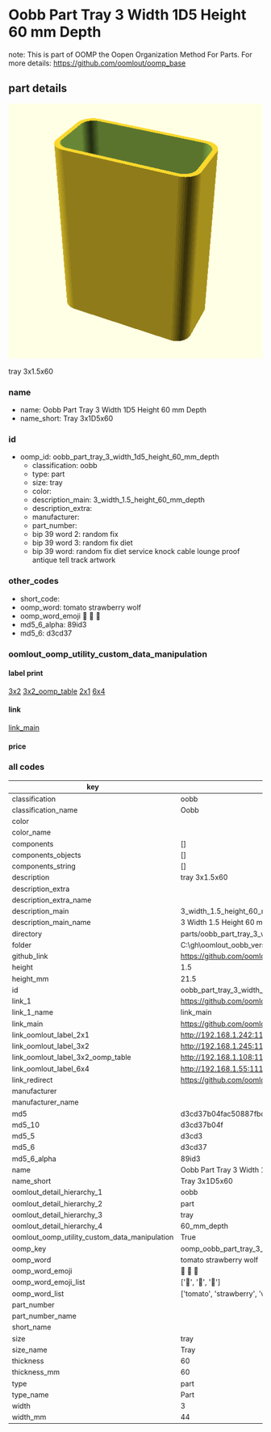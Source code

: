 # Oobb Part Tray 3 Width 1D5 Height 60 mm Depth  

note: This is part of OOMP the Oopen Organization Method For Parts. For more details: https://github.com/oomlout/oomp_base

##  part details
  

[![](3dpr.png)](3dpr.png)

tray 3x1.5x60



### name
* name: Oobb Part Tray 3 Width 1D5 Height 60 mm Depth
* name_short: Tray 3x1D5x60 
### id
* oomp_id: oobb_part_tray_3_width_1d5_height_60_mm_depth
  * classification: oobb
  * type: part
  * size: tray
  * color: 
  * description_main: 3_width_1.5_height_60_mm_depth
  * description_extra: 
  * manufacturer: 
  * part_number: 
  * bip 39 word 2: random fix
  * bip 39 word 3: random fix diet
  * bip 39 word: random fix diet service knock cable lounge proof antique tell track artwork

### other_codes
* short_code: 
* oomp_word: tomato strawberry wolf
* oomp_word_emoji :tomato: :strawberry: :wolf:
* md5_6_alpha: 89id3
* md5_6: d3cd37






### oomlout_oomp_utility_custom_data_manipulation
#### label print
[3x2](http://192.168.1.245:1112/?label=oomp%2089id3)
[3x2_oomp_table](http://192.168.1.108:1112/?label=oomp%2089id3)
[2x1](http://192.168.1.242:1112/?label=oomp%2089id3)
[6x4](http://192.168.1.55:1112/?label=oomp%2089id3)    

#### link

[link_main](https://github.com/oomlout/oomlout_oobb_version_4_generated_parts/tree/main/navigation_oomp/oobb/part/tray/3_width_1.5_height_60_mm_depth/part)                              

#### price







### all codes 
| key | value |  
| --- | --- |  
| classification | oobb |  
| classification_name | Oobb |  
| color |  |  
| color_name |  |  
| components | [] |  
| components_objects | [] |  
| components_string | [] |  
| description | tray 3x1.5x60 |  
| description_extra |  |  
| description_extra_name |  |  
| description_main | 3_width_1.5_height_60_mm_depth |  
| description_main_name | 3 Width 1.5 Height 60 mm Depth |  
| directory | parts/oobb_part_tray_3_width_1d5_height_60_mm_depth |  
| folder | C:\gh\oomlout_oobb_version_4_generated_parts\parts\oobb_part_tray_3_width_1d5_height_60_mm_depth |  
| github_link | https://github.com/oomlout/oomlout_oomp_part_src/tree/main/parts/oobb_part_tray_3_width_1d5_height_60_mm_depth |  
| height | 1.5 |  
| height_mm | 21.5 |  
| id | oobb_part_tray_3_width_1d5_height_60_mm_depth |  
| link_1 | https://github.com/oomlout/oomlout_oobb_version_4_generated_parts/tree/main/navigation_oomp/oobb/part/tray/3_width_1.5_height_60_mm_depth/part |  
| link_1_name | link_main |  
| link_main | https://github.com/oomlout/oomlout_oobb_version_4_generated_parts/tree/main/navigation_oomp/oobb/part/tray/3_width_1.5_height_60_mm_depth/part |  
| link_oomlout_label_2x1 | http://192.168.1.242:1112/?label=oomp%2089id3 |  
| link_oomlout_label_3x2 | http://192.168.1.245:1112/?label=oomp%2089id3 |  
| link_oomlout_label_3x2_oomp_table | http://192.168.1.108:1112/?label=oomp%2089id3 |  
| link_oomlout_label_6x4 | http://192.168.1.55:1112/?label=oomp%2089id3 |  
| link_redirect | https://github.com/oomlout/oomlout_oobb_version_4_generated_parts/tree/main/parts/oobb_tray_03_1d5_60 |  
| manufacturer |  |  
| manufacturer_name |  |  
| md5 | d3cd37b04fac50887fbdec427b56058d |  
| md5_10 | d3cd37b04f |  
| md5_5 | d3cd3 |  
| md5_6 | d3cd37 |  
| md5_6_alpha | 89id3 |  
| name | Oobb Part Tray 3 Width 1D5 Height 60 mm Depth |  
| name_short | Tray 3x1D5x60  |  
| oomlout_detail_hierarchy_1 | oobb |  
| oomlout_detail_hierarchy_2 | part |  
| oomlout_detail_hierarchy_3 | tray |  
| oomlout_detail_hierarchy_4 | 60_mm_depth |  
| oomlout_oomp_utility_custom_data_manipulation | True |  
| oomp_key | oomp_oobb_part_tray_3_width_1d5_height_60_mm_depth |  
| oomp_word | tomato strawberry wolf |  
| oomp_word_emoji | :tomato: :strawberry: :wolf: |  
| oomp_word_emoji_list | [':tomato:', ':strawberry:', ':wolf:'] |  
| oomp_word_list | ['tomato', 'strawberry', 'wolf'] |  
| part_number |  |  
| part_number_name |  |  
| short_name |  |  
| size | tray |  
| size_name | Tray |  
| thickness | 60 |  
| thickness_mm | 60 |  
| type | part |  
| type_name | Part |  
| width | 3 |  
| width_mm | 44 |  
